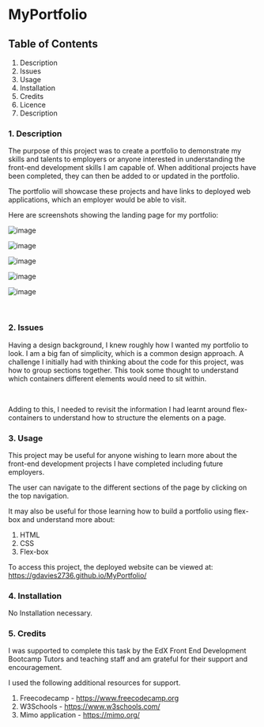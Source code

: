 # MyPortfolio

<h2> Table of Contents </h2>

1. Description <br>
2. Issues <br>
3. Usage <br>
4. Installation <br>
5. Credits <br>
6. Licence <br>
7. Description <br>

<h3> 1. Description </h3>
 
The purpose of this project was to create a portfolio to demonstrate my skills and talents to employers or anyone interested in understanding the front-end development skills I am capable of. When additional projects have been completed, they can then be added to or updated in the portfolio.

The portfolio will showcase these projects and have links to deployed web applications, which an employer would be able to visit.

Here are screenshots showing the landing page for my portfolio: 

![image](https://github.com/gdavies2736/MyPortfolio/assets/89836987/b217120b-646a-4a92-8bfd-c5449cc243b4)

![image](https://github.com/gdavies2736/MyPortfolio/assets/89836987/3ccba017-09eb-4706-a689-eedd341afbd2)

![image](https://github.com/gdavies2736/MyPortfolio/assets/89836987/01b99edc-18b0-4f5d-b267-655711e2cf9e)

![image](https://github.com/gdavies2736/MyPortfolio/assets/89836987/daa6c8c9-a88a-4868-be16-dbb2ae07960b)

![image](https://github.com/gdavies2736/MyPortfolio/assets/89836987/b440baef-993d-495d-a596-cb5c425f2bff)

<br>

<h3>2. Issues </h3>

Having a design background, I knew roughly how I wanted my portfolio to look. I am a big fan of simplicity, which is a common design approach. A challenge I initially had with thinking about the code for this project, was how to group sections together. This took some thought to understand which containers different elements would need to sit within. 

 <br>

Adding to this, I needed to revisit the information I had learnt around flex-containers to understand how to structure the elements on a page. <br>

<h3>3. Usage</h3>

This project may be useful for anyone wishing to learn more about the front-end development projects I have completed including future employers.

The user can navigate to the different sections of the page by clicking on the top navigation.

It may also be useful for those learning how to build a portfolio using flex-box and understand more about:
<br>
1. HTML <br>
2. CSS <br>
3. Flex-box<br>

To access this project, the deployed website can be viewed at:
<br>
https://gdavies2736.github.io/MyPortfolio/
<br>

<h3> 4. Installation </h3>

No Installation necessary.

<h3> 5. Credits </h3>

I was supported to complete this task by the EdX Front End Development Bootcamp Tutors and teaching staff and am grateful for their support and encouragement. <br>

I used the following additional resources for support. <br>

1. Freecodecamp - https://www.freecodecamp.org <br>
2. W3Schools - https://www.w3schools.com/ <br>
3. Mimo application - https://mimo.org/ <br>

